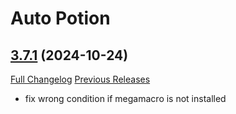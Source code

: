 # Auto Potion

## [3.7.1](https://github.com/ollidiemaus/AutoPotion/tree/3.7.1) (2024-10-24)
[Full Changelog](https://github.com/ollidiemaus/AutoPotion/compare/3.7.0...3.7.1) [Previous Releases](https://github.com/ollidiemaus/AutoPotion/releases)

- fix wrong condition if megamacro is not installed  
